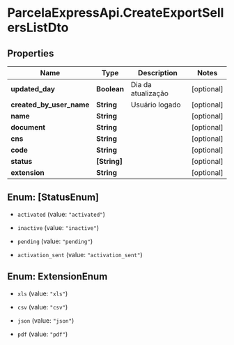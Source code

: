 # ParcelaExpressApi.CreateExportSellersListDto

## Properties

Name | Type | Description | Notes
------------ | ------------- | ------------- | -------------
**updated_day** | **Boolean** | Dia da atualização | [optional] 
**created_by_user_name** | **String** | Usuário logado | [optional] 
**name** | **String** |  | [optional] 
**document** | **String** |  | [optional] 
**cns** | **String** |  | [optional] 
**code** | **String** |  | [optional] 
**status** | **[String]** |  | [optional] 
**extension** | **String** |  | [optional] 



## Enum: [StatusEnum]


* `activated` (value: `"activated"`)

* `inactive` (value: `"inactive"`)

* `pending` (value: `"pending"`)

* `activation_sent` (value: `"activation_sent"`)





## Enum: ExtensionEnum


* `xls` (value: `"xls"`)

* `csv` (value: `"csv"`)

* `json` (value: `"json"`)

* `pdf` (value: `"pdf"`)




